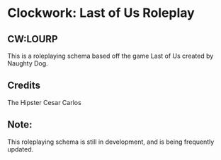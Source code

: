 Clockwork: Last of Us Roleplay
==================
## CW:LOURP ##

 This is a roleplaying schema based off the game Last of Us created by Naughty Dog.
 
 
## Credits ##

The Hipster
Cesar Carlos

## Note:

This roleplaying schema is still in development, and is being frequently updated.
